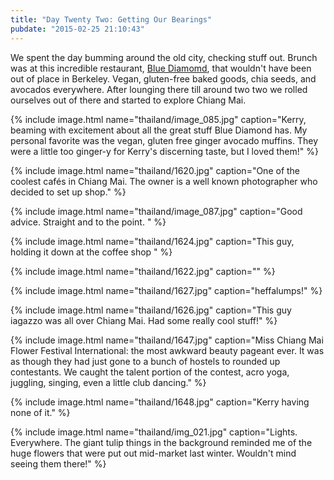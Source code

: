 ```yaml
---
title: "Day Twenty Two: Getting Our Bearings"
pubdate: "2015-02-25 21:10:43"
---
```


We spent the day bumming around the old city, checking stuff out. Brunch was at this incredible restaurant, <a href="http://www.tripadvisor.com/MobileQueryBBox-g293917-d1218462-Blue_Diamond_Breakfast_Club-Chiang_Mai.html">Blue Diamomd</a>, that wouldn't have been out of place in Berkeley. Vegan, gluten-free baked goods, chia seeds, and avocados everywhere. After lounging there till around two two we rolled ourselves out of there and started to explore Chiang Mai.

{% include image.html name="thailand/image_085.jpg" caption="Kerry, beaming with excitement about all the great stuff Blue Diamond has. My personal favorite was the vegan, gluten free ginger avocado muffins. They were a little too ginger-y for Kerry's discerning taste, but I loved them!" %}

{% include image.html name="thailand/1620.jpg" caption="One of the coolest cafés in Chiang Mai. The owner is a well known photographer who decided to set up shop." %}

{% include image.html name="thailand/image_087.jpg" caption="Good advice. Straight and to the point. " %}

{% include image.html name="thailand/1624.jpg" caption="This guy, holding it down at the coffee shop " %}

{% include image.html name="thailand/1622.jpg" caption="" %}

{% include image.html name="thailand/1627.jpg" caption="heffalumps!" %}

{% include image.html name="thailand/1626.jpg" caption="This guy iagazzo was all over Chiang Mai. Had some really cool stuff!" %}

{% include image.html name="thailand/1647.jpg" caption="Miss Chiang Mai Flower Festival International: the most awkward beauty pageant ever. It was as though they had just gone to a bunch of hostels to rounded up contestants. We caught the talent portion of the contest, acro yoga, juggling, singing, even a little club dancing." %}

{% include image.html name="thailand/1648.jpg" caption="Kerry having none of it." %}

{% include image.html name="thailand/img_021.jpg" caption="Lights. Everywhere. The giant tulip things in the background reminded me of the huge flowers that were put out mid-market last winter. Wouldn't mind seeing them there!" %}